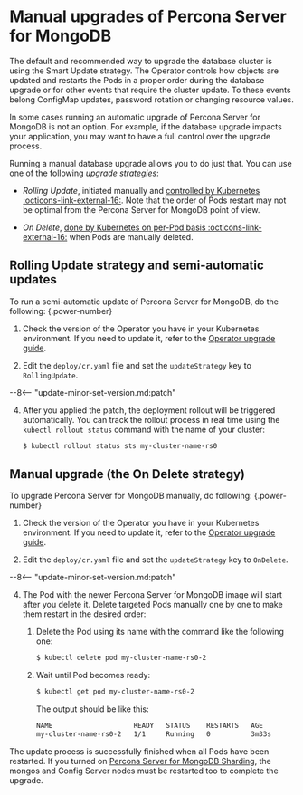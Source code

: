 # Manual upgrades of Percona Server for MongoDB

The default and recommended way to upgrade the database cluster is using the Smart Update strategy. The Operator controls how objects are updated and restarts the Pods in a proper order during the database upgrade or for other events that require the cluster update. To these events belong ConfigMap updates, password rotation or changing resource values.

In some cases running an automatic upgrade of Percona Server for MongoDB
is not an option. For example, if the database upgrade impacts your application, you may want to have a full control over the upgrade process. 

Running a manual database upgrade allows you to do just that. You can use one of the following
*upgrade strategies*:

* *Rolling Update*, initiated manually and [controlled by Kubernetes  :octicons-link-external-16:](https://kubernetes.io/docs/concepts/workloads/controllers/statefulset/#update-strategies). Note that the order of Pods restart may not be optimal from the Percona Server for
    MongoDB point of view.

* *On Delete*, [done by Kubernetes on per-Pod basis  :octicons-link-external-16:](https://kubernetes.io/docs/concepts/workloads/controllers/statefulset/#update-strategies) when Pods are manually deleted.

## Rolling Update strategy and semi-automatic updates

To run a semi-automatic update of Percona Server for MongoDB, do the following:
{.power-number}

1. Check the version of the Operator you have in your Kubernetes environment. If you need to update it, refer to the [Operator upgrade guide](update.md#upgrading-the-operator-and-crd).

2. Edit the `deploy/cr.yaml` file and set the `updateStrategy` key to 
    `RollingUpdate`.

--8<-- "update-minor-set-version.md:patch"

4. After you applied the patch, the deployment rollout will be triggered automatically.
    You can track the rollout process in real time using the
    `kubectl rollout status` command with the name of your cluster:

    ``` {.bash data-prompt="$" }
    $ kubectl rollout status sts my-cluster-name-rs0
    ```


## Manual upgrade (the On Delete strategy)

To upgrade Percona Server for MongoDB manually, do following:
{.power-number}

1. Check the version of the Operator you have in your Kubernetes environment. If you need to update it, refer to the [Operator upgrade guide](update.md#upgrading-the-operator-and-crd).

2. Edit the `deploy/cr.yaml` file and set the `updateStrategy` key to `OnDelete`.

--8<-- "update-minor-set-version.md:patch"

4. The Pod with the newer Percona Server for MongoDB image will start after you
    delete it. Delete targeted Pods manually one by one to make them restart in
    the desired order:

    1. Delete the Pod using its name with the command like the following one:

        ```default
        $ kubectl delete pod my-cluster-name-rs0-2
        ```

    2. Wait until Pod becomes ready:

        ```default
        $ kubectl get pod my-cluster-name-rs0-2
        ```

        The output should be like this:

        ```default
        NAME                    READY   STATUS    RESTARTS   AGE
        my-cluster-name-rs0-2   1/1     Running   0          3m33s
        ```

The update process is successfully finished when all Pods have been restarted. If you turned on [Percona Server for MongoDB Sharding](sharding.md), the mongos and Config Server nodes must be restarted too to complete the upgrade.
